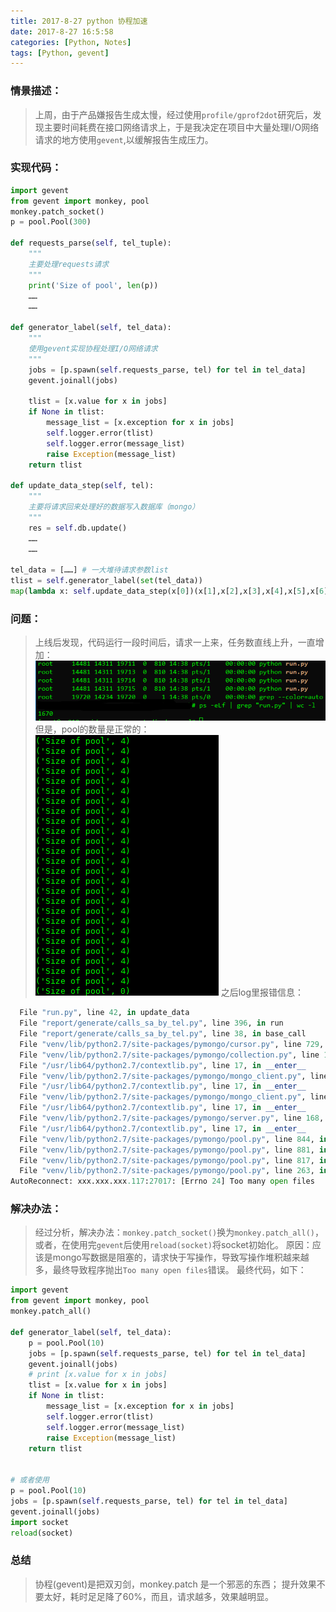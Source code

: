 ```yaml
---
title: 2017-8-27 python 协程加速
date: 2017-8-27 16:5:58
categories: [Python, Notes]
tags: [Python, gevent]
---
```

### 情景描述：
> 上周，由于产品嫌报告生成太慢，经过使用`profile/gprof2dot`研究后，发现主要时间耗费在接口网络请求上，于是我决定在项目中大量处理I/O网络请求的地方使用`gevent`,以缓解报告生成压力。

<!--more-->
### 实现代码：
``` python
import gevent
from gevent import monkey, pool
monkey.patch_socket()
p = pool.Pool(300)

def requests_parse(self, tel_tuple):
	"""
	主要处理requests请求
	"""
	print('Size of pool', len(p))
	……
	……

def generator_label(self, tel_data):
	"""
	使用gevent实现协程处理I/O网络请求
	"""
	jobs = [p.spawn(self.requests_parse, tel) for tel in tel_data]
	gevent.joinall(jobs)

	tlist = [x.value for x in jobs]
	if None in tlist:
		message_list = [x.exception for x in jobs]
		self.logger.error(tlist)
		self.logger.error(message_list)
		raise Exception(message_list)
	return tlist
	
def update_data_step(self, tel):
	"""
	主要将请求回来处理好的数据写入数据库（mongo）
	"""
	res = self.db.update()
	……
	……

tel_data = [……] # 一大堆待请求参数list
tlist = self.generator_label(set(tel_data))
map(lambda x: self.update_data_step(x[0])(x[1],x[2],x[3],x[4],x[5],x[6]), tlist)
```

### 问题：
> 上线后发现，代码运行一段时间后，请求一上来，任务数直线上升，一直增加：
![enter description here][1]
> 但是，pool的数量是正常的：
![enter description here][2]
> 之后log里报错信息：

```python
  File "run.py", line 42, in update_data
  File "report/generate/calls_sa_by_tel.py", line 396, in run
  File "report/generate/calls_sa_by_tel.py", line 38, in base_call
  File "venv/lib/python2.7/site-packages/pymongo/cursor.py", line 729, in count
  File "venv/lib/python2.7/site-packages/pymongo/collection.py", line 1344, in _count
  File "/usr/lib64/python2.7/contextlib.py", line 17, in __enter__
  File "venv/lib/python2.7/site-packages/pymongo/mongo_client.py", line 904, in _socket_for_reads
  File "/usr/lib64/python2.7/contextlib.py", line 17, in __enter__
  File "venv/lib/python2.7/site-packages/pymongo/mongo_client.py", line 870, in _get_socket
  File "/usr/lib64/python2.7/contextlib.py", line 17, in __enter__
  File "venv/lib/python2.7/site-packages/pymongo/server.py", line 168, in get_socket
  File "/usr/lib64/python2.7/contextlib.py", line 17, in __enter__
  File "venv/lib/python2.7/site-packages/pymongo/pool.py", line 844, in get_socket
  File "venv/lib/python2.7/site-packages/pymongo/pool.py", line 881, in _get_socket_no_auth
  File "venv/lib/python2.7/site-packages/pymongo/pool.py", line 817, in connect
  File "venv/lib/python2.7/site-packages/pymongo/pool.py", line 263, in _raise_connection_failure
AutoReconnect: xxx.xxx.xxx.117:27017: [Errno 24] Too many open files
```

### 解决办法：
> 经过分析，解决办法：`monkey.patch_socket()`换为`monkey.patch_all()`，或者，在使用完`gevent`后使用`reload(socket)`将socket初始化。
> 原因：应该是mongo写数据是阻塞的，请求快于写操作，导致写操作堆积越来越多，最终导致程序抛出`Too many open files`错误。
> 最终代码，如下：

```python 
import gevent
from gevent import monkey, pool
monkey.patch_all()

def generator_label(self, tel_data):
	p = pool.Pool(10)
	jobs = [p.spawn(self.requests_parse, tel) for tel in tel_data]
	gevent.joinall(jobs)
	# print [x.value for x in jobs]
	tlist = [x.value for x in jobs]
	if None in tlist:
		message_list = [x.exception for x in jobs]
		self.logger.error(tlist)
		self.logger.error(message_list)
		raise Exception(message_list)
	return tlist
	
	
# 或者使用
p = pool.Pool(10)
jobs = [p.spawn(self.requests_parse, tel) for tel in tel_data]
gevent.joinall(jobs)
import socket
reload(socket)
```

### 总结
> 协程(gevent)是把双刃剑，monkey.patch 是一个邪恶的东西；
> 提升效果不要太好，耗时足足降了60%，而且，请求越多，效果越明显。


  [1]: ./images/gevent_bug_1.png "gevent_bug"
  [2]: ./images/gevent_pool_1.png "gevent_pool"